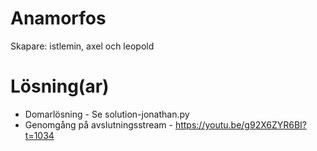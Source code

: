 # Anamorfos

Skapare: istlemin, axel och leopold

# Lösning(ar)
- Domarlösning - Se solution-jonathan.py
- Genomgång på avslutningsstream - https://youtu.be/g92X6ZYR6BI?t=1034

